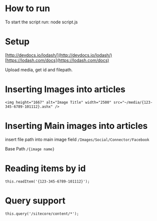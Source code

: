 How to run
===

To start the script run: node script.js

Setup
==
[http://devdocs.io/lodash/](http://devdocs.io/lodash/) [https://lodash.com/docs](https://lodash.com/docs)


Upload media, get id and filepath.

Inserting Images into articles
====
```<img height="1667" alt="Image Title" width="2500" src="~/media/{123-345-6789-101112}.ashx" />```

Inserting Main images into articles
====
insert file path into main image field
```/Images/Social/Connector/Facebook```

Base Path 
```/{image name}```

Reading items by id
===
```this.readItem('{123-345-6789-101112}');```

Query support
===
```this.query('/sitecore/content/*');```